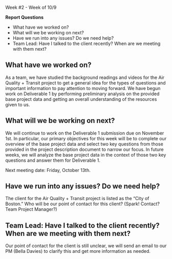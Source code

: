 Week #2 - Week of 10/9


**Report Questions**
- What have we worked on?
- What will we be working on next?
- Have we run into any issues? Do we need help?
- Team Lead: Have I talked to the client recently? When are we meeting with them next?


## What have we worked on?
As a team, we have studied the background readings and videos for the Air Quality + Transit project to get a general idea for the types of questions and important information to pay attention to moving forward. We have begun work on Deliverable 1 by performing preliminary analysis on the provided base project data and getting an overall understanding of the resources given to us.

## What will we be working on next?
We will continue to work on the Deliverable 1 submission due on November 1st. In particular, our primary objectives for this week will be to complete our overview of the base project data and select two key questions from those provided in the project description document to narrow our focus. In future weeks, we will analyze the base project data in the context of those two key questions and answer them for Deliverable 1.

Next meeting date: Friday, October 13th.

## Have we run into any issues? Do we need help?
The client for the Air Quality + Transit project is listed as the “City of Boston.” Who will be our point of contact for this client? (Spark! Contact? Team Project Manager?)

## Team Lead: Have I talked to the client recently? When are we meeting with them next?
Our point of contact for the client is still unclear, we will send an email to our PM (Bella Davies) to clarify this and get more information as needed.
